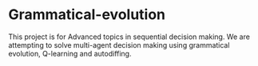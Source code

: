 # Grammatical-evolution
This project is for Advanced topics in sequential decision making. We are attempting to solve multi-agent decision making using grammatical evolution, Q-learning and autodiffing.
